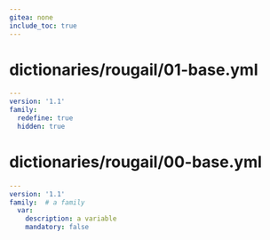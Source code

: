 ```yaml
---
gitea: none
include_toc: true
---
```

# dictionaries/rougail/01-base.yml

```yaml
---
version: '1.1'
family:
  redefine: true
  hidden: true
```
# dictionaries/rougail/00-base.yml

```yaml
---
version: '1.1'
family:  # a family
  var:
    description: a variable
    mandatory: false
```
